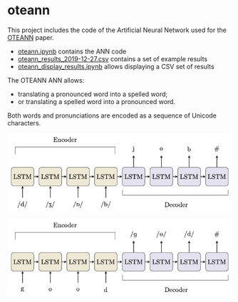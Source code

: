 # oteann
This project includes the code of the Artificial Neural Network used for the [OTEANN](https://arxiv.org/abs/1912.13321) paper. 
* [oteann.ipynb](oteann.ipynb) contains the ANN code
* [oteann_results_2019-12-27.csv](oteann_results_2019-12-27.csv) contains a set of example results
* [oteann_display_results.ipynb](oteann_display_results.ipynb) allows displaying a CSV set of results

The OTEANN ANN allows:
* translating a pronounced word into a spelled word;
* or translating a spelled word into a pronounced word.

Both words and pronunciations are encoded as a sequence of Unicode characters.

![](oteann-writing.png?raw=true)

![](oteann-reading.png?raw=true)

